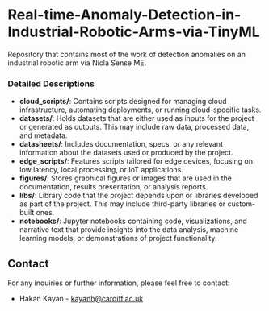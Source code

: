 # Real-time-Anomaly-Detection-in-Industrial-Robotic-Arms-via-TinyML
Repository that contains most of the work of detection anomalies on an industrial robotic arm via Nicla Sense ME.

### Detailed Descriptions

- **cloud_scripts/**: Contains scripts designed for managing cloud infrastructure, automating deployments, or running cloud-specific tasks.
- **datasets/**: Holds datasets that are either used as inputs for the project or generated as outputs. This may include raw data, processed data, and metadata.
- **datasheets/**: Includes documentation, specs, or any relevant information about the datasets used or produced by the project.
- **edge_scripts/**: Features scripts tailored for edge devices, focusing on low latency, local processing, or IoT applications.
- **figures/**: Stores graphical figures or images that are used in the documentation, results presentation, or analysis reports.
- **libs/**: Library code that the project depends upon or libraries developed as part of the project. This may include third-party libraries or custom-built ones.
- **notebooks/**: Jupyter notebooks containing code, visualizations, and narrative text that provide insights into the data analysis, machine learning models, or demonstrations of project functionality.

## Contact

For any inquiries or further information, please feel free to contact:

- Hakan Kayan - kayanh@cardiff.ac.uk
